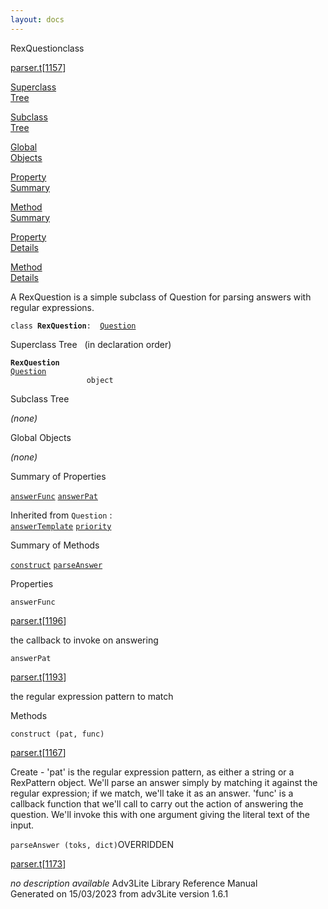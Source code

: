 ```yaml
---
layout: docs
---
```

<span class="title">RexQuestion</span><span class="type">class</span>

[parser.t](../file/parser.t.html)\[[1157](../source/parser.t.html#1157)\]

[Superclass  
Tree](#_SuperClassTree_)

[Subclass  
Tree](#_SubClassTree_)

[Global  
Objects](#_ObjectSummary_)

[Property  
Summary](#_PropSummary_)

[Method  
Summary](#_MethodSummary_)

[Property  
Details](#_Properties_)

[Method  
Details](#_Methods_)



A RexQuestion is a simple subclass of Question for parsing answers with
regular expressions.

`class `**`RexQuestion`**` :   `[`Question`](../object/Question.html)



<span id="_SuperClassTree_"></span>



<span class="hdln">Superclass Tree</span>   (in declaration order)



**`RexQuestion`**  
[`Question`](../object/Question.html)  
`                 object`  
<span id="_SubClassTree_"></span>



<span class="hdln">Subclass Tree</span>  



*(none)* <span id="_ObjectSummary_"></span>



<span class="hdln">Global Objects</span>  



*(none)* <span id="_PropSummary_"></span>



<span class="hdln">Summary of Properties</span>  



[`answerFunc`](#answerFunc) [`answerPat`](#answerPat)

Inherited from `Question` :  
[`answerTemplate`](../object/Question.html#answerTemplate) [`priority`](../object/Question.html#priority)

<span id="_MethodSummary_"></span>



<span class="hdln">Summary of Methods</span>  



[`construct`](#construct) [`parseAnswer`](#parseAnswer)



<span id="_Properties_"></span>



<span class="hdln">Properties</span>  



<span id="answerFunc"></span>

`answerFunc`

[parser.t](../file/parser.t.html)\[[1196](../source/parser.t.html#1196)\]



the callback to invoke on answering



<span id="answerPat"></span>

`answerPat`

[parser.t](../file/parser.t.html)\[[1193](../source/parser.t.html#1193)\]



the regular expression pattern to match



<span id="_Methods_"></span>



<span class="hdln">Methods</span>  



<span id="construct"></span>

`construct (pat, func)`

[parser.t](../file/parser.t.html)\[[1167](../source/parser.t.html#1167)\]



Create - 'pat' is the regular expression pattern, as either a string or
a RexPattern object. We'll parse an answer simply by matching it against
the regular expression; if we match, we'll take it as an answer. 'func'
is a callback function that we'll call to carry out the action of
answering the question. We'll invoke this with one argument giving the
literal text of the input.



<span id="parseAnswer"></span>

`parseAnswer (toks, dict)`<span class="rem">OVERRIDDEN</span>

[parser.t](../file/parser.t.html)\[[1173](../source/parser.t.html#1173)\]



*no description available*
Adv3Lite Library Reference Manual  
Generated on 15/03/2023 from adv3Lite version 1.6.1


